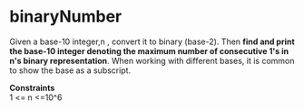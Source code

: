 # binaryNumber

<p>Given a base-10 integer,n , convert it to binary (base-2). Then <b>find and print the base-10 integer denoting the maximum number of consecutive 1's in n's binary representation</b>. When working with different bases, it is common to show the base as a subscript.</p>
<p>
  <b>Constraints</b><br>
  1 <= n <=10^6
</p>
